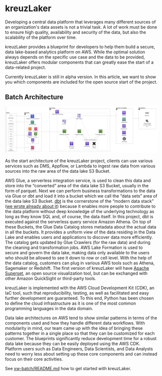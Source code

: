 # kreuzLaker

Developing a central data platform that leverages many different sources of an organization's data assets is not a trivial task. A lot of work must be done to ensure high quality, availability and security of the data, but also the scalability of the platform over time.

kreuzLaker provides a blueprint for developers to help them build a secure, data lake-based analytics platform on AWS. While the optimal solution always depends on the specific use case and the data to be provided, kreuzLaker offers modular components that can greatly ease the start of a data-related project.

Currently kreuzLaker is still in alpha version. In this article, we want to show you which components are included for the open source start of the project.

## Batch Architecture
![xw batch architecture](./docs/xw-batch-architecture.png)

As the start architecture of the kreuzLaker project, clients can use various services such as DMS, Appflow, or Lambda to ingest raw data from various sources into the raw area of the data lake S3 Bucket. 

AWS Glue, a serverless integration service, is used to clean this data and store into the “converted” area of the data lake S3 Bucket, usually in the form of parquet. Next we can perform business transformations to the data via Glue or dbt and load it into a bucket which we call the “data sets” area of the data lake S3 Bucket. [dbt](https://www.getdbt.com/) is the cornerstone of the “modern data stack” ([we wrote already about it](https://kreuzwerker.de/en/post/analytics-stacks-for-startups)) because it enables more people to contribute to the data platform without deep knowledge of the underlying technology as long as they know SQL and, of course, the data itself. In this project, dbt is executed against the serverless query service Amazon Athena.
On top of these Buckets, the Glue Data Catalog  stores metadata about the actual data in all the buckets. It provides a uniform view of the data residing in the Data Lake and enables users and applications to discover data more efficiently. The catalog  gets updated by Glue Crawlers (for the raw data) and during the cleaning and transformation jobs. AWS Lake Formation is used to secure and govern the data lake, making data only available to the users who should be allowed to see it down to row or cell level. With the help of the data catalog, customers can plug in various AWS tools such as  Athena, Sagemaker or Redshift. The first version of kreuzLaker will have [Apache Superset](https://superset.apache.org/), an open source visualization tool, but can be exchanged with other Amazon QuickSight  or third-party tools.

kreuzLaker is implemented with the AWS Cloud Development Kit (CDK), an IaC tool, such that reproducibility, testing, as well as facilitated and easy further development are guaranteed. To this end, Python has been chosen to define the cloud infrastructure as it is one of the most common programming languages in the data domain.

Data lake architectures on AWS tend to show similar patterns in terms of the components used and how they handle different data workflows. With modularity in mind, our team came up with the idea of bringing these patterns together in a single place so that they can be customized for each customer. The blueprints significantly reduce development time for a robust data lake because they can be easily deployed using the AWS CDK. Platform users such as Data Engineers, Data Scientists, and Data Analysts need to worry less about setting up these core components and can instead focus on their core activities.


See [xw-batch/README.md](./xw-batch/README.md) how to get started with kreuzLaker.
